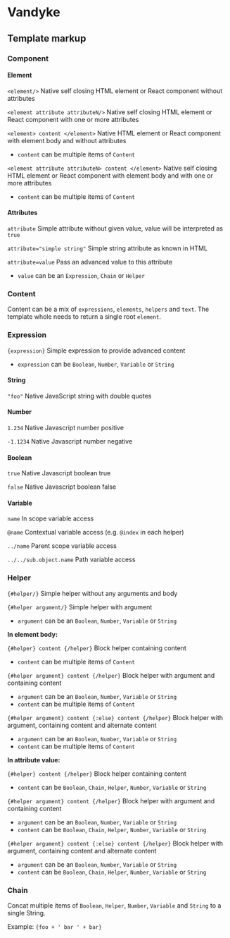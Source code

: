 # Vandyke

## Template markup

### Component

#### Element

`<element/>` Native self closing HTML element or React component without attributes

`<element attribute attributeN/>` Native self closing HTML element or React component with one or more attributes

`<element> content </element>` Native HTML element or React component with element body and without attributes

* `content` can be multiple items of `Content`

`<element attribute attributeN> content </element>` Native self closing HTML element or React component with element body and with one or more attributes

* `content` can be multiple items of `Content`


#### Attributes

`attribute` Simple attribute without given value, value will be interpreted as `true`

`attribute="simple string"` Simple string attribute as known in HTML

`attribute=value` Pass an advanced value to this attribute

* `value` can be an `Expression`, `Chain` or `Helper`

### Content

Content can be a mix of `expressions`, `elements`, `helpers` and `text`. The template whole needs to return a single root `element`.

### Expression

`{expression}` Simple expression to provide advanced content

* `expression` can be `Boolean`, `Number`, `Variable` or `String`

#### String

`"foo"` Native JavaScript string with double quotes

#### Number

`1.234` Native Javascript number positive

`-1.1234` Native Javascript number negative

#### Boolean

`true` Native Javascript boolean true

`false` Native Javascript boolean false

#### Variable

`name` In scope variable access

`@name` Contextual variable access (e.g. `@index` in each helper)

`../name` Parent scope variable access

`../../sub.object.name` Path variable access

### Helper

`{#helper/}` Simple helper without any arguments and body

`{#helper argument/}` Simple helper with argument

* `argument` can be an `Boolean`, `Number`, `Variable` or `String` 

**In element body:**

`{#helper} content {/helper}` Block helper containing content

* `content` can be multiple items of `Content`

`{#helper argument} content {/helper}` Block helper with argument and containing content

* `argument` can be an `Boolean`, `Number`, `Variable` or `String`
* `content` can be multiple items of `Content`

`{#helper argument} content {:else} content {/helper}` Block helper with argument, containing content and alternate content

* `argument` can be an `Boolean`, `Number`, `Variable` or `String`
* `content` can be multiple items of `Content`

**In attribute value:**

`{#helper} content {/helper}` Block helper containing content

* `content` can be `Boolean`, `Chain`, `Helper`, `Number`, `Variable` or `String`

`{#helper argument} content {/helper}` Block helper with argument and containing content

* `argument` can be an `Boolean`, `Number`, `Variable` or `String`
* `content` can be `Boolean`, `Chain`, `Helper`, `Number`, `Variable` or `String`

`{#helper argument} content {:else} content {/helper}` Block helper with argument, containing content and alternate content

* `argument` can be an `Boolean`, `Number`, `Variable` or `String`
* `content` can be `Boolean`, `Chain`, `Helper`, `Number`, `Variable` or `String`

### Chain

Concat multiple items of `Boolean`, `Helper`, `Number`, `Variable` and `String` to a single String.

Example: `{foo + ' bar ' + bar}`
